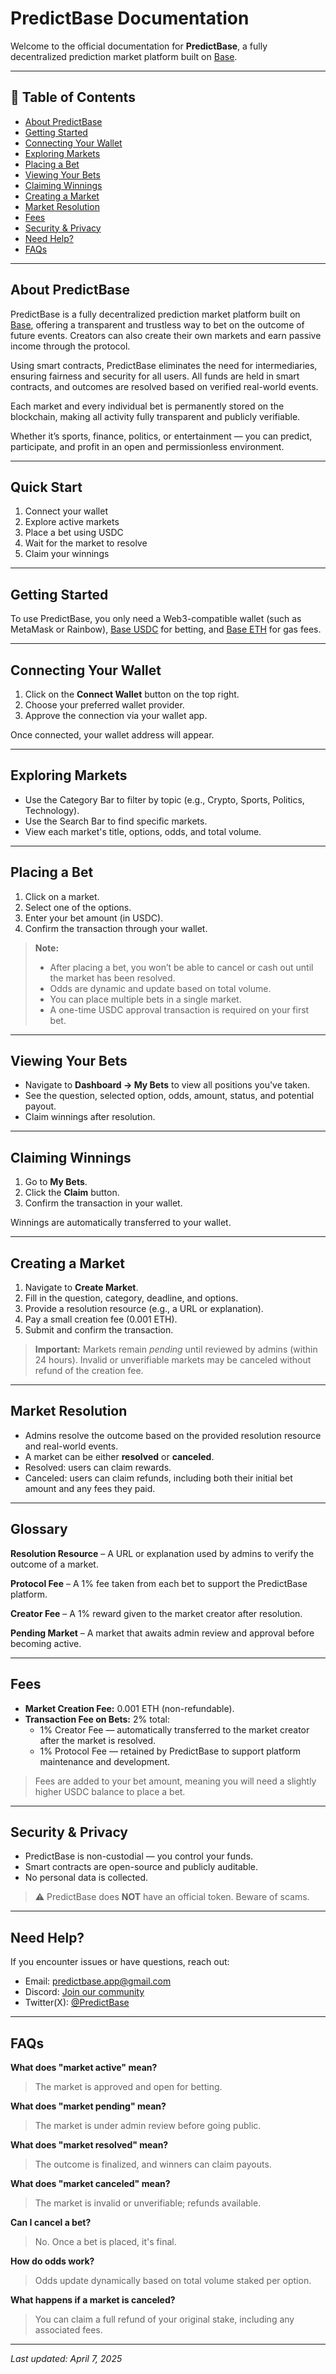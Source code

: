 # PredictBase Documentation

Welcome to the official documentation for **PredictBase**, a fully decentralized prediction market platform built on [Base](https://base.org).

---

## 📌 Table of Contents
- [About PredictBase](#about-predictbase)
- [Getting Started](#getting-started)
- [Connecting Your Wallet](#connecting-your-wallet)
- [Exploring Markets](#exploring-markets)
- [Placing a Bet](#placing-a-bet)
- [Viewing Your Bets](#viewing-your-bets)
- [Claiming Winnings](#claiming-winnings)
- [Creating a Market](#creating-a-market)
- [Market Resolution](#market-resolution)
- [Fees](#fees)
- [Security & Privacy](#security--privacy)
- [Need Help?](#need-help)
- [FAQs](#faqs)

---

## About PredictBase

PredictBase is a fully decentralized prediction market platform built on [Base](https://base.org), offering a transparent and trustless way to bet on the outcome of future events. Creators can also create their own markets and earn passive income through the protocol.

Using smart contracts, PredictBase eliminates the need for intermediaries, ensuring fairness and security for all users. All funds are held in smart contracts, and outcomes are resolved based on verified real-world events.

Each market and every individual bet is permanently stored on the blockchain, making all activity fully transparent and publicly verifiable.

Whether it’s sports, finance, politics, or entertainment — you can predict, participate, and profit in an open and permissionless environment.

---

## Quick Start

1. Connect your wallet
2. Explore active markets
3. Place a bet using USDC
4. Wait for the market to resolve
5. Claim your winnings

---

## Getting Started

To use PredictBase, you only need a Web3-compatible wallet (such as MetaMask or Rainbow), [Base USDC](https://basescan.org/token/0x833589fcd6edb6e08f4c7c32d4f71b54bda02913) for betting, and [Base ETH](https://docs.base.org/chain/bridges-mainnet) for gas fees.

---

## Connecting Your Wallet

1. Click on the **Connect Wallet** button on the top right.
2. Choose your preferred wallet provider.
3. Approve the connection via your wallet app.

Once connected, your wallet address will appear.

---

## Exploring Markets

- Use the Category Bar to filter by topic (e.g., Crypto, Sports, Politics, Technology).
- Use the Search Bar to find specific markets.
- View each market's title, options, odds, and total volume.

---

## Placing a Bet

1. Click on a market.
2. Select one of the options.
3. Enter your bet amount (in USDC).
4. Confirm the transaction through your wallet.

> **Note:**
> - After placing a bet, you won’t be able to cancel or cash out until the market has been resolved.
> - Odds are dynamic and update based on total volume.
> - You can place multiple bets in a single market.
> - A one-time USDC approval transaction is required on your first bet.

---

## Viewing Your Bets

- Navigate to **Dashboard → My Bets** to view all positions you've taken.
- See the question, selected option, odds, amount, status, and potential payout.
- Claim winnings after resolution.

---

## Claiming Winnings

1. Go to **My Bets**.
2. Click the **Claim** button.
3. Confirm the transaction in your wallet.

Winnings are automatically transferred to your wallet.

---

## Creating a Market

1. Navigate to **Create Market**.
2. Fill in the question, category, deadline, and options.
3. Provide a resolution resource (e.g., a URL or explanation).
4. Pay a small creation fee (0.001 ETH).
5. Submit and confirm the transaction.

> **Important:**
> Markets remain *pending* until reviewed by admins (within 24 hours).
> Invalid or unverifiable markets may be canceled without refund of the creation fee.

---

## Market Resolution

- Admins resolve the outcome based on the provided resolution resource and real-world events.
- A market can be either **resolved** or **canceled**.
- Resolved: users can claim rewards.
- Canceled: users can claim refunds, including both their initial bet amount and any fees they paid.

---

## Glossary

**Resolution Resource** – A URL or explanation used by admins to verify the outcome of a market.

**Protocol Fee** – A 1% fee taken from each bet to support the PredictBase platform.

**Creator Fee** – A 1% reward given to the market creator after resolution.

**Pending Market** – A market that awaits admin review and approval before becoming active.

---

## Fees

- **Market Creation Fee:** 0.001 ETH (non-refundable).
- **Transaction Fee on Bets:** 2% total:
  - 1% Creator Fee — automatically transferred to the market creator after the market is resolved.
  - 1% Protocol Fee — retained by PredictBase to support platform maintenance and development.

> Fees are added to your bet amount, meaning you will need a slightly higher USDC balance to place a bet.

---

## Security & Privacy

- PredictBase is non-custodial — you control your funds.
- Smart contracts are open-source and publicly auditable.
- No personal data is collected.

> ⚠️ PredictBase does **NOT** have an official token. Beware of scams.

---

## Need Help?

If you encounter issues or have questions, reach out:

- Email: predictbase.app@gmail.com
- Discord: [Join our community](https://discord.gg/fqbb5ZMf)
- Twitter(X): [@PredictBase](https://twitter.com/PredictBase)

---

## FAQs

**What does "market active" mean?**
> The market is approved and open for betting.

**What does "market pending" mean?**
> The market is under admin review before going public.

**What does "market resolved" mean?**
> The outcome is finalized, and winners can claim payouts.

**What does "market canceled" mean?**
> The market is invalid or unverifiable; refunds available.

**Can I cancel a bet?**
> No. Once a bet is placed, it's final.

**How do odds work?**
> Odds update dynamically based on total volume staked per option.

**What happens if a market is canceled?**
> You can claim a full refund of your original stake, including any associated fees.

---

_Last updated: April 7, 2025_

